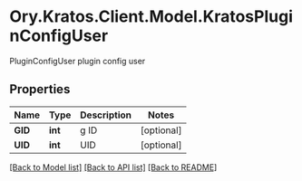 # Ory.Kratos.Client.Model.KratosPluginConfigUser
PluginConfigUser plugin config user

## Properties

Name | Type | Description | Notes
------------ | ------------- | ------------- | -------------
**GID** | **int** | g ID | [optional] 
**UID** | **int** | UID | [optional] 

[[Back to Model list]](../README.md#documentation-for-models) [[Back to API list]](../README.md#documentation-for-api-endpoints) [[Back to README]](../README.md)

